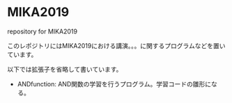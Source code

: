 # MIKA2019
repository for MIKA2019

このレポジトリにはMIKA2019における講演。。。に関するプログラムなどを置いています。

以下では拡張子を省略して書いています。

* ANDfunction: AND関数の学習を行うプログラム。学習コードの雛形になる。
